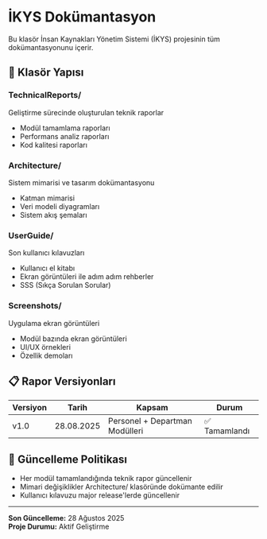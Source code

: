 # İKYS Dokümantasyon

Bu klasör İnsan Kaynakları Yönetim Sistemi (İKYS) projesinin tüm dokümantasyonunu içerir.

## 📁 Klasör Yapısı

### TechnicalReports/
Geliştirme sürecinde oluşturulan teknik raporlar
- Modül tamamlama raporları
- Performans analiz raporları
- Kod kalitesi raporları

### Architecture/
Sistem mimarisi ve tasarım dokümantasyonu
- Katman mimarisi
- Veri modeli diyagramları
- Sistem akış şemaları

### UserGuide/
Son kullanıcı kılavuzları
- Kullanıcı el kitabı
- Ekran görüntüleri ile adım adım rehberler
- SSS (Sıkça Sorulan Sorular)

### Screenshots/
Uygulama ekran görüntüleri
- Modül bazında ekran görüntüleri
- UI/UX örnekleri
- Özellik demoları

## 📋 Rapor Versiyonları

| Versiyon | Tarih | Kapsam | Durum |
|----------|-------|---------|-------|
| v1.0 | 28.08.2025 | Personel + Departman Modülleri | ✅ Tamamlandı |

## 🔄 Güncelleme Politikası

- Her modül tamamlandığında teknik rapor güncellenir
- Mimari değişiklikler Architecture/ klasöründe dokümante edilir
- Kullanıcı kılavuzu major release'lerde güncellenir

---

**Son Güncelleme:** 28 Ağustos 2025  
**Proje Durumu:** Aktif Geliştirme
